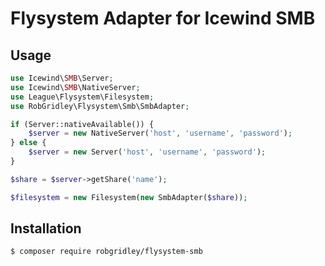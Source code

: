# Flysystem Adapter for Icewind SMB

## Usage
```php
use Icewind\SMB\Server;
use Icewind\SMB\NativeServer;
use League\Flysystem\Filesystem;
use RobGridley\Flysystem\Smb\SmbAdapter;

if (Server::nativeAvailable()) {
    $server = new NativeServer('host', 'username', 'password');
} else {
    $server = new Server('host', 'username', 'password');
}

$share = $server->getShare('name');

$filesystem = new Filesystem(new SmbAdapter($share));
```

## Installation
```
$ composer require robgridley/flysystem-smb
```
